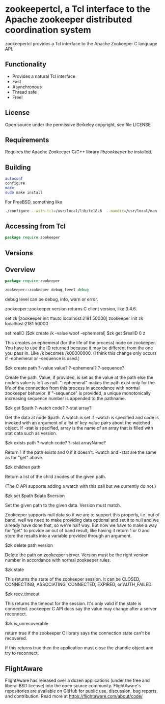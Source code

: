 zookeepertcl, a Tcl interface to the Apache zookeeper distributed coordination system
===

zookeepertcl provides a Tcl interface to the Apache Zookeeper C language API.

Functionality
---

- Provides a natural Tcl interface
- Fast
- Asynchronous
- Thread safe
- Free!

License
---

Open source under the permissive Berkeley copyright, see file LICENSE

Requirements
---
Requires the Apache Zookeeper C/C++ library *libzookeeper* be installed.

Building
---

```sh
autoconf
configure
make
sudo make install
```

For FreeBSD, something like

```sh
./configure --with-tcl=/usr/local/lib/tcl8.6  --mandir=/usr/local/man --enable-symbols
```

Accessing from Tcl
---

```tcl
package require zookeeper
```

Versions
---


Overview
---

```tcl
package require zookeeper

zookeeper::zookeeper debug_level debug
```
debug level can be debug, info, warn or error.

zookeeper::zookeeper version returns C client version, like 3.4.6.

set zk [zookeeper init #auto localhost:2181 50000]
zookeeper init zk localhost:2181 50000

set realID [$zk create /k -value woof -ephemeral]
$zk get $realID 0 z

This creates an ephemeral (for the life of the process) node on zookeeper.  You have to use the ID returned because it may be different from the one you pass in.  Like /k becomes /k00000000.  (I think this change only occurs if -ephemeral or -sequence is used.)

$zk create path ?-value value? ?-ephemeral? ?-sequence?

Create the path.  Value, if provided, is set as the value at the path else the node's value is left as null.  "-ephemeral" makes the path exist only for the life of the connection from this process in accordance with normal zookeeper behavior.  If "-sequence" is provided, a unique monotonically increasing sequence number is appended to the pathname.

$zk get $path ?-watch code? ?-stat array?

Get the data at node $path.  A watch is set if -watch is specified and code is invoked with an argument of a list of key-value pairs about the watched object.  If -stat is specified, array is the name of an array that is filled with stat data such as version.

$zk exists path ?-watch code? ?-stat arrayName?

Return 1 if the path exists and 0 if it doesn't.  -watch and -stat are the same as for "get" above.

$zk children path

Return a list of the child znodes of the given path.

(The C API supports adding a watch with this call but we currently do not.)

$zk set $path $data $version

Set the given path to the given data. Version must match.

Zookeeper supports null data so if we are to support this properly, i.e. out of band, well we need to make providing data optional and set it to null and we already have done that, so we're half way.  But now we have to make a way for "get" to provide an out of band result, like having it return 1 or 0 and store the results into a variable provided through an argument.

$zk delete path version

Delete the path on zookeeper server.  Version must be the right version number in accordance with normal zookeeper rules.

$zk state

This returns the state of the zookeeper session.  It can be CLOSED, CONNECTING, ASSOCIATING, CONNECTED, EXPIRED, or AUTH_FAILED.

$zk recv_timeout

This returns the timeout for the session.  It's only valid if the state is connected.  zookeeper C API docs say the value may change after a server reconnect.

$zk is_unrecoverable

return true if the zookeeper C library says the connection state can't be recovered.

If this returns true then the application must close the zhandle object and try to reconnect.


FlightAware
---
FlightAware has released over a dozen applications  (under the free and liberal BSD license) into the open source community. FlightAware's repositories are available on GitHub for public use, discussion, bug reports, and contribution. Read more at https://flightaware.com/about/code/
